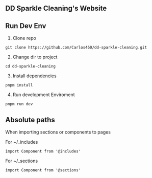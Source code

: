 ## DD Sparkle Cleaning's Website

## Run Dev Env

1. Clone repo
```
git clone https://github.com/Carlos460/dd-sparkle-cleaning.git
```
2. Change dir to project
```
cd dd-sparkle-cleaning
```
3. Install dependencies
```
pnpm install
```
4. Run development Enviroment
```
pnpm run dev
```

## Absolute paths
When importing sections or components to pages

For ~/\_includes
```
import Component from '@includes'
```

For ~/\_sections
```
import Component from '@sections'
```
